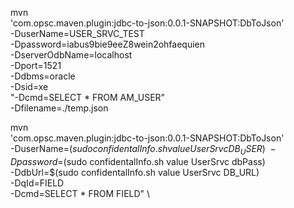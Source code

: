 mvn \
'com.opsc.maven.plugin:jdbc-to-json:0.0.1-SNAPSHOT:DbToJson' \
-DuserName=USER_SRVC_TEST \
-Dpassword=iabus9bie9eeZ8wein2ohfaequien \
-DserverOdbName=localhost \
-Dport=1521 \
-Ddbms=oracle \
-Dsid=xe \
"-Dcmd=SELECT * FROM AM_USER" \
-Dfilename=./temp.json

mvn \
'com.opsc.maven.plugin:jdbc-to-json:0.0.1-SNAPSHOT:DbToJson' \
-DuserName=$(sudo confidentalInfo.sh value UserSrvc DB_USER) \
-Dpassword=$(sudo confidentalInfo.sh value UserSrvc dbPass) \
-DdbUrl=$(sudo confidentalInfo.sh value UserSrvc DB_URL)\
-DqId=FIELD \
-Dcmd=SELECT * FROM FIELD" \
